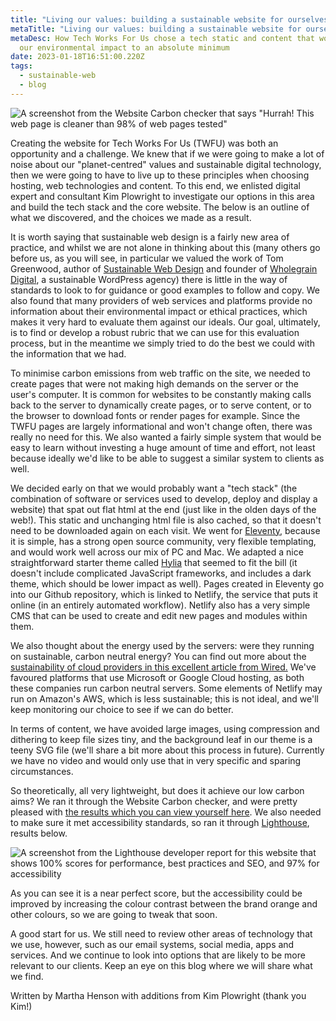 ```yaml
---
title: "Living our values: building a sustainable website for ourselves"
metaTitle: "Living our values: building a sustainable website for ourselves"
metaDesc: How Tech Works For Us chose a tech static and content that would keep
  our environmental impact to an absolute minimum
date: 2023-01-18T16:51:00.220Z
tags:
  - sustainable-web
  - blog
---
```

![A screenshot from the Website Carbon checker that says "Hurrah! This web page is cleaner than 98% of web pages tested"](/images/webcarbonresult2.png "Results for our website from the Website Carbon checker ")

Creating the website for Tech Works For Us (TWFU) was both an opportunity and a challenge. We knew that if we were going to make a lot of noise about our "planet-centred" values and sustainable digital technology, then we were going to have to live up to these principles when choosing hosting, web technologies and content. To this end, we enlisted digital expert and consultant Kim Plowright to investigate our options in this area and build the tech stack and the core website. The below is an outline of what we discovered, and the choices we made as a result.

It is worth saying that sustainable web design is a fairly new area of practice, and whilst we are not alone in thinking about this (many others go before us, as you will see, in particular we valued the work of Tom Greenwood, author of [Sustainable Web Design](https://abookapart.com/products/sustainable-web-design) and founder of [Wholegrain Digital](https://www.wholegraindigital.com), a sustainable WordPress agency) there is little in the way of standards to look to for guidance or good examples to follow and copy. We also found that many providers of web services and platforms provide no information about their environmental impact or ethical practices, which makes it very hard to evaluate them against our ideals. Our goal, ultimately, is to find or develop a robust rubric that we can use for this evaluation process, but in the meantime we simply tried to do the best we could with the information that we had.

To minimise carbon emissions from web traffic on the site, we needed to create pages that were not making high demands on the server or the user's computer. It is common for websites to be constantly making calls back to the server to dynamically create pages, or to serve content, or to the browser to download fonts or render pages for example. Since the TWFU pages are largely informational and won't change often, there was really no need for this. We also wanted a fairly simple system that would be easy to learn without investing a huge amount of time and effort, not least because ideally we'd like to be able to suggest a similar system to clients as well. 

We decided early on that we would probably want a "tech stack" (the combination of software or services used to develop, deploy and display a website) that spat out flat html at the end (just like in the olden days of the web!). This static and unchanging html file is also cached, so that it doesn't need to be downloaded again on each visit. We went for [Eleventy](https://www.11ty.dev), because it is simple, has a strong open source community, very flexible templating, and would work well across our mix of PC and Mac. We adapted a nice straightforward starter theme called [Hylia](https://hylia.website) that seemed to fit the bill (it doesn't include complicated JavaScript frameworks, and includes a dark theme, which should be lower impact as well). Pages created in Eleventy go into our Github repository, which is linked to Netlify, the service that puts it online (in an entirely automated workflow). Netlify also has a very simple CMS that can be used to create and edit new pages and modules within them. 

We also thought about the energy used by the servers: were they running on sustainable, carbon neutral energy? You can find out more about the [sustainability of cloud providers in this excellent article from Wired.](https://www.wired.com/story/amazon-google-microsoft-green-clouds-and-hyperscale-data-centers/) We've favoured platforms that use Microsoft or Google Cloud hosting, as both these companies run carbon neutral servers. Some elements of Netlify may run on Amazon's AWS, which is less sustainable; this is not ideal, and we'll keep monitoring our choice to see if we can do better. 

In terms of content, we have avoided large images, using compression and dithering to keep file sizes tiny, and the background leaf in our theme is a teeny SVG file (we'll share a bit more about this process in future). Currently we have no video and would only use that in very specific and sparing circumstances.

So theoretically, all very lightweight, but does it achieve our low carbon aims? We ran it through the Website Carbon checker, and were pretty pleased with [the results which you can view yourself here](https://www.websitecarbon.com/website/tech-works-for-us-netlify-app/). We also needed to make sure it met accessibility standards, so ran it through [Lighthouse](https://developer.chrome.com/docs/lighthouse/overview/), results below.

![A screenshot from the Lighthouse developer report for this website that shows 100% scores for performance, best practices and SEO, and 97% for accessibility](/images/lighthousescores2.png "A screenshot from the Lighthouse developer report for this website")

As you can see it is a near perfect score, but the accessibility could be improved by increasing the colour contrast between the brand orange and other colours, so we are going to tweak that soon.

A good start for us. We still need to review other areas of technology that we use, however, such as our email systems, social media, apps and services. And we continue to look into options that are likely to be more relevant to our clients. Keep an eye on this blog where we will share what we find.

Written by Martha Henson with additions from Kim Plowright (thank you Kim!)